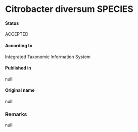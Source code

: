 # Citrobacter diversum SPECIES

#### Status
ACCEPTED

#### According to
Integrated Taxonomic Information System

#### Published in
null

#### Original name
null

### Remarks
null